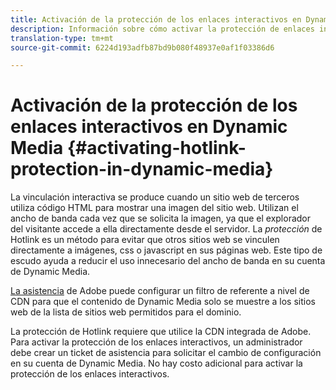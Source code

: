 ```yaml
---
title: Activación de la protección de los enlaces interactivos en Dynamic Media
description: Información sobre cómo activar la protección de enlaces interactivos en Dynamic Media.
translation-type: tm+mt
source-git-commit: 6224d193adfb87bd9b080f48937e0af1f03386d6

---
```



# Activación de la protección de los enlaces interactivos en Dynamic Media {#activating-hotlink-protection-in-dynamic-media}

La vinculación interactiva se produce cuando un sitio web de terceros utiliza código HTML para mostrar una imagen del sitio web. Utilizan el ancho de banda cada vez que se solicita la imagen, ya que el explorador del visitante accede a ella directamente desde el servidor. La *protección* de Hotlink es un método para evitar que otros sitios web se vinculen directamente a imágenes, css o javascript en sus páginas web. Este tipo de escudo ayuda a reducir el uso innecesario del ancho de banda en su cuenta de Dynamic Media.

[La asistencia](https://helpx.adobe.com/support.html) de Adobe puede configurar un filtro de referente a nivel de CDN para que el contenido de Dynamic Media solo se muestre a los sitios web de la lista de sitios web permitidos para el dominio.

La protección de Hotlink requiere que utilice la CDN integrada de Adobe. Para activar la protección de los enlaces interactivos, un administrador debe crear un ticket de asistencia para solicitar el cambio de configuración en su cuenta de Dynamic Media. No hay costo adicional para activar la protección de los enlaces interactivos.

